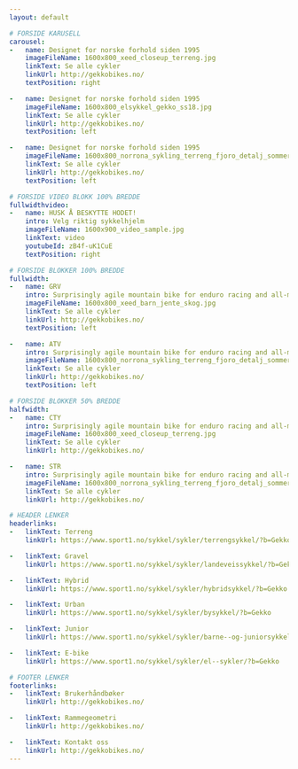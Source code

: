 ```yaml
---
layout: default

# FORSIDE KARUSELL
carousel:
-   name: Designet for norske forhold siden 1995
    imageFileName: 1600x800_xeed_closeup_terreng.jpg
    linkText: Se alle cykler
    linkUrl: http://gekkobikes.no/
    textPosition: right

-   name: Designet for norske forhold siden 1995
    imageFileName: 1600x800_elsykkel_gekko_ss18.jpg
    linkText: Se alle cykler
    linkUrl: http://gekkobikes.no/
    textPosition: left

-   name: Designet for norske forhold siden 1995
    imageFileName: 1600x800_norrona_sykling_terreng_fjoro_detalj_sommer.jpg
    linkText: Se alle cykler
    linkUrl: http://gekkobikes.no/
    textPosition: left

# FORSIDE VIDEO BLOKK 100% BREDDE 
fullwidthvideo:
-   name: HUSK Å BESKYTTE HODET!
    intro: Velg riktig sykkelhjelm
    imageFileName: 1600x900_video_sample.jpg
    linkText: video
    youtubeId: zB4f-uK1CuE
    textPosition: right

# FORSIDE BLOKKER 100% BREDDE 
fullwidth:
-   name: GRV
    intro: Surprisingly agile mountain bike for enduro racing and all-mountain competitions
    imageFileName: 1600x800_xeed_barn_jente_skog.jpg
    linkText: Se alle cykler
    linkUrl: http://gekkobikes.no/
    textPosition: left

-   name: ATV
    intro: Surprisingly agile mountain bike for enduro racing and all-mountain competitions
    imageFileName: 1600x800_norrona_sykling_terreng_fjoro_detalj_sommer.jpg
    linkText: Se alle cykler
    linkUrl: http://gekkobikes.no/
    textPosition: left

# FORSIDE BLOKKER 50% BREDDE 
halfwidth:
-   name: CTY
    intro: Surprisingly agile mountain bike for enduro racing and all-mountain competitions
    imageFileName: 1600x800_xeed_closeup_terreng.jpg
    linkText: Se alle cykler
    linkUrl: http://gekkobikes.no/

-   name: STR
    intro: Surprisingly agile mountain bike for enduro racing and all-mountain competitions
    imageFileName: 1600x800_norrona_sykling_terreng_fjoro_detalj_sommer.jpg
    linkText: Se alle cykler
    linkUrl: http://gekkobikes.no/

# HEADER LENKER
headerlinks:
-   linkText: Terreng
    linkUrl: https://www.sport1.no/sykkel/sykler/terrengsykkel/?b=Gekko

-   linkText: Gravel
    linkUrl: https://www.sport1.no/sykkel/sykler/landeveissykkel/?b=Gekko

-   linkText: Hybrid
    linkUrl: https://www.sport1.no/sykkel/sykler/hybridsykkel/?b=Gekko

-   linkText: Urban
    linkUrl: https://www.sport1.no/sykkel/sykler/bysykkel/?b=Gekko

-   linkText: Junior
    linkUrl: https://www.sport1.no/sykkel/sykler/barne--og-juniorsykkel/?b=Gekko

-   linkText: E-bike
    linkUrl: https://www.sport1.no/sykkel/sykler/el--sykler/?b=Gekko

# FOOTER LENKER
footerlinks:
-   linkText: Brukerhåndbøker
    linkUrl: http://gekkobikes.no/

-   linkText: Rammegeometri
    linkUrl: http://gekkobikes.no/

-   linkText: Kontakt oss
    linkUrl: http://gekkobikes.no/
---
```

